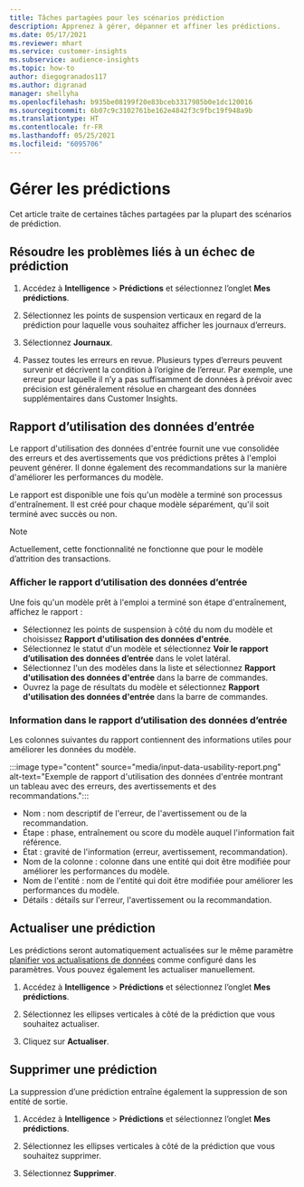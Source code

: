 ```yaml
---
title: Tâches partagées pour les scénarios prédiction
description: Apprenez à gérer, dépanner et affiner les prédictions.
ms.date: 05/17/2021
ms.reviewer: mhart
ms.service: customer-insights
ms.subservice: audience-insights
ms.topic: how-to
author: diegogranados117
ms.author: digranad
manager: shellyha
ms.openlocfilehash: b935be08199f20e83bceb3317985b0e1dc120016
ms.sourcegitcommit: 6b07c9c3102761be162e4842f3c9fbc19f948a9b
ms.translationtype: HT
ms.contentlocale: fr-FR
ms.lasthandoff: 05/25/2021
ms.locfileid: "6095706"
---
```

# <a name="manage-predictions"></a>Gérer les prédictions

Cet article traite de certaines tâches partagées par la plupart des scénarios de prédiction.

## <a name="troubleshoot-a-failed-prediction"></a>Résoudre les problèmes liés à un échec de prédiction

1. Accédez à **Intelligence** > **Prédictions** et sélectionnez l’onglet **Mes prédictions**.

1. Sélectionnez les points de suspension verticaux en regard de la prédiction pour laquelle vous souhaitez afficher les journaux d’erreurs.

1. Sélectionnez **Journaux**.

1. Passez toutes les erreurs en revue. Plusieurs types d’erreurs peuvent survenir et décrivent la condition à l’origine de l’erreur. Par exemple, une erreur pour laquelle il n’y a pas suffisamment de données à prévoir avec précision est généralement résolue en chargeant des données supplémentaires dans Customer Insights.

## <a name="input-data-usability-report"></a>Rapport d’utilisation des données d’entrée

Le rapport d'utilisation des données d'entrée fournit une vue consolidée des erreurs et des avertissements que vos prédictions prêtes à l'emploi peuvent générer. Il donne également des recommandations sur la manière d'améliorer les performances du modèle.

Le rapport est disponible une fois qu'un modèle a terminé son processus d'entraînement. Il est créé pour chaque modèle séparément, qu'il soit terminé avec succès ou non.

> [!NOTE]
> Actuellement, cette fonctionnalité ne fonctionne que pour le modèle d’attrition des transactions.

### <a name="view-the-input-data-usability-report"></a>Afficher le rapport d’utilisation des données d’entrée

Une fois qu'un modèle prêt à l'emploi a terminé son étape d'entraînement, affichez le rapport :
- Sélectionnez les points de suspension à côté du nom du modèle et choisissez **Rapport d'utilisation des données d'entrée**.
- Sélectionnez le statut d'un modèle et sélectionnez **Voir le rapport d’utilisation des données d’entrée** dans le volet latéral.
- Sélectionnez l'un des modèles dans la liste et sélectionnez **Rapport d'utilisation des données d'entrée** dans la barre de commandes.
- Ouvrez la page de résultats du modèle et sélectionnez **Rapport d'utilisation des données d'entrée** dans la barre de commandes.

### <a name="information-in-the-input-data-usability-report"></a>Information dans le rapport d’utilisation des données d’entrée

Les colonnes suivantes du rapport contiennent des informations utiles pour améliorer les données du modèle.

:::image type="content" source="media/input-data-usability-report.png" alt-text="Exemple de rapport d'utilisation des données d'entrée montrant un tableau avec des erreurs, des avertissements et des recommandations.":::

- Nom : nom descriptif de l'erreur, de l'avertissement ou de la recommandation.
- Étape : phase, entraînement ou score du modèle auquel l'information fait référence.
- État : gravité de l'information (erreur, avertissement, recommandation).
- Nom de la colonne : colonne dans une entité qui doit être modifiée pour améliorer les performances du modèle.
- Nom de l'entité : nom de l'entité qui doit être modifiée pour améliorer les performances du modèle.
- Détails : détails sur l'erreur, l'avertissement ou la recommandation.

## <a name="refresh-a-prediction"></a>Actualiser une prédiction

Les prédictions seront automatiquement actualisées sur le même paramètre [planifier vos actualisations de données](system.md#schedule-tab) comme configuré dans les paramètres. Vous pouvez également les actualiser manuellement.

1. Accédez à **Intelligence** > **Prédictions** et sélectionnez l’onglet **Mes prédictions**.

1. Sélectionnez les ellipses verticales à côté de la prédiction que vous souhaitez actualiser.

1. Cliquez sur **Actualiser**.

## <a name="delete-a-prediction"></a>Supprimer une prédiction

La suppression d’une prédiction entraîne également la suppression de son entité de sortie.

1. Accédez à **Intelligence** > **Prédictions** et sélectionnez l’onglet **Mes prédictions**.

1. Sélectionnez les ellipses verticales à côté de la prédiction que vous souhaitez supprimer.

1. Sélectionnez **Supprimer**.
